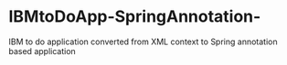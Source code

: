 # IBMtoDoApp-SpringAnnotation-
IBM to do application converted from XML context to Spring annotation based application
